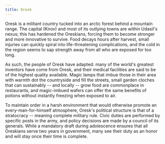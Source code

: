```yaml
---
title: Oresk
---
```

Oresk is a militant country tucked into an arctic forest behind a mountain range. The capital (Kirov) and most of its outlying towns are within Udasil's nexus; this has hardened the Oreskians, forcing them to become stronger and more innovative to survive. Food decays hours after harvest, small injuries can quickly spiral into life-threatening complications, and the cold in the region seems to sap strength away from all who are exposed for too long.

As such, the people of Oresk have adapted: many of the world's greatest inventors have come from Oresk, and their medical facilities are said to be of the highest quality available. Magic lamps that imbue those in their area with warmth dot the countryside and fill the streets, small garden cloches that can sustainably -- and locally -- grow food are commonplace in restaurants, and magic-imbued wafers can offer the same benefits of potions without instantly freezing when exposed to air.

To maintain order in a harsh environment that would otherwise promote an every-man-for-himself atmosphere, Oresk's political structure is that of a stratocracy -- meaning complete military rule. Civic duties are performed by specific posts in the army, and policy decisions are made by a council of its generals. While a mandatory draft during adolescence ensures that all Oreskians serve two years in government, many see their duty as an honor and will stay once their time is complete.
